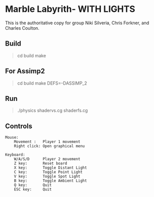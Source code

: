Marble Labyrith- WITH LIGHTS
=======

This is the authoritative copy for group Niki Silveria, Chris Forkner,
and Charles Coulton.


Build
-----------------
>cd build
>make

For Assimp2
-----------------
>cd build
>make DEFS=-DASSIMP_2

Run
-----------------

>./physics shadervs.cg shaderfs.cg

Controls
-----------------
	Mouse:
        Movement :   Player 1 movement
		Right click: Open graphical menu
		
	Keyboard:
		W/A/S/D		 Player 2 movement
		Z key: 		 Reset board
		X key:		 Toggle Distant Light
		C key:		 Toggle Point Light
		V key:		 Toggle Spot Light
		B key:		 Toggle Ambient Light
		Q key:		 Quit
		ESC key:	 Quit
		
